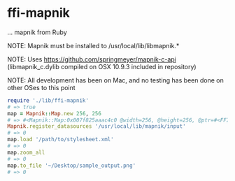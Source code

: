 ffi-mapnik
==========
... mapnik from Ruby

NOTE: Mapnik must be installed to /usr/local/lib/libmapnik.*

NOTE: Uses https://github.com/springmeyer/mapnik-c-api (libmapnik_c.dylib compiled on OSX 10.9.3 included in repository)

NOTE: All development has been on Mac, and no testing has been done on other OSes to this point

```ruby
require './lib/ffi-mapnik'
# => true
map = Mapnik::Map.new 256, 256
# => #<Mapnik::Map:0x007f825aaac4c0 @width=256, @height=256, @ptr=#<FFI::AutoPointer address=0x007f8259f07ea0>>
Mapnik.register_datasources '/usr/local/lib/mapnik/input'
# => 0
map.load '/path/to/stylesheet.xml'
# => 0
map.zoom_all
# => 0
map.to_file '~/Desktop/sample_output.png'
# => 0
```

